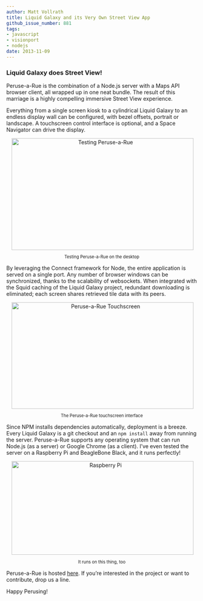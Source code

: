 ```yaml
---
author: Matt Vollrath
title: Liquid Galaxy and its Very Own Street View App
github_issue_number: 881
tags:
- javascript
- visionport
- nodejs
date: 2013-11-09
---
```




### Liquid Galaxy does Street View!

Peruse-a-Rue is the combination of a Node.js server with a Maps API browser client, all wrapped up in one neat bundle. The result of this marriage is a highly compelling immersive Street View experience.

Everything from a single screen kiosk to a cylindrical Liquid Galaxy to an endless display wall can be configured, with bezel offsets, portrait or landscape. A touchscreen control interface is optional, and a Space Navigator can drive the display.

<div class="separator" style="clear: both; text-align: center;"><a href="/blog/2013/11/liquid-galaxy-and-its-very-own-street/image-0.png" imageanchor="1" style="margin-left: 1em; margin-right: 1em;"><img alt="Testing Peruse-a-Rue" border="0" height="295" src="/blog/2013/11/liquid-galaxy-and-its-very-own-street/image-0.png" width="480"/></a><p style="text-align: center; font-size: 0.8em;">Testing Peruse-a-Rue on the desktop</p></div>

By leveraging the Connect framework for Node, the entire application is served on a single port. Any number of browser windows can be synchronized, thanks to the scalability of websockets. When integrated with the Squid caching of the Liquid Galaxy project, redundant downloading is eliminated; each screen shares retrieved tile data with its peers.

<div class="separator" style="clear: both; text-align: center;"><a href="/blog/2013/11/liquid-galaxy-and-its-very-own-street/image-1.png" imageanchor="1" style="margin-left: 1em; margin-right: 1em;"><img alt="Peruse-a-Rue Touchscreen" border="0" height="281" src="/blog/2013/11/liquid-galaxy-and-its-very-own-street/image-1.png" width="480"/></a><p style="text-align: center; font-size: 0.8em;">The Peruse-a-Rue touchscreen interface</p></div>

Since NPM installs dependencies automatically, deployment is a breeze. Every Liquid Galaxy is a git checkout and an `npm install` away from running the server. Peruse-a-Rue supports any operating system that can run Node.js (as a server) or Google Chrome (as a client). I’ve even tested the server on a Raspberry Pi and BeagleBone Black, and it runs perfectly!

<div class="separator" style="clear: both; text-align: center;"><a href="/blog/2013/11/liquid-galaxy-and-its-very-own-street/image-2.png" imageanchor="1" style="margin-left: 1em; margin-right: 1em;"><img alt="Raspberry Pi" border="0" height="247" src="/blog/2013/11/liquid-galaxy-and-its-very-own-street/image-2.png" width="480"/></a><p style="text-align: center; font-size: 0.8em;">It runs on this thing, too</p></div>

Peruse-a-Rue is hosted [here](https://github.com/EndPointCorp/lg-peruse-a-rue). If you’re interested in the project or want to contribute, drop us a line.

Happy Perusing!


